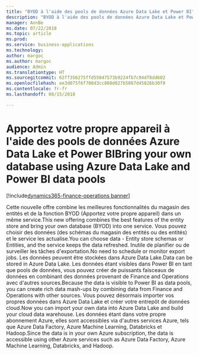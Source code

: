```yaml
---
title: "BYOD à l'aide des pools de données Azure Data Lake et Power BI"
description: "BYOD à l'aide des pools de données Azure Data Lake et Power BI"
manager: AnnBe
ms.date: 07/22/2018
ms.topic: article
ms.prod: 
ms.service: business-applications
ms.technology: 
author: margoc
ms.author: margoc
audience: Admin
ms.translationtype: HT
ms.sourcegitcommit: 62ff356275ffd55047573b9224fb7c94df8dd602
ms.openlocfilehash: ee3d075f6f708d3cc808d027b5087d45826b30f0
ms.contentlocale: fr-fr
ms.lasthandoff: 08/15/2018

---
```

#  <a name="bring-your-own-database-using-azure-data-lake-and-power-bi-data-pools"></a><span data-ttu-id="9cc32-103">Apportez votre propre appareil à l'aide des pools de données Azure Data Lake et Power BI</span><span class="sxs-lookup"><span data-stu-id="9cc32-103">Bring your own database using Azure Data Lake and Power BI data pools</span></span>

[!include[dynamics365-finance-operations banner](../includes/dynamics365-finance-operations.md)]



<span data-ttu-id="9cc32-104">Cette nouvelle offre combine les meilleures fonctionnalités du magasin des entités et de la fonction BYOD (Apportez votre propre appareil) dans un même service.</span><span class="sxs-lookup"><span data-stu-id="9cc32-104">This new offering combines the best features of the entity store and bring your own database (BYOD) into one service.</span></span> <span data-ttu-id="9cc32-105">Vous pouvez choisir des données (des schémas du magasin des entités ou des entités) et le service les actualise.</span><span class="sxs-lookup"><span data-stu-id="9cc32-105">You can choose data - Entity store schemas or Entities, and the service keeps the data refreshed.</span></span> <span data-ttu-id="9cc32-106">Inutile de planifier ou de surveiller les tâches d'exportation.</span><span class="sxs-lookup"><span data-stu-id="9cc32-106">No need to schedule or monitor export jobs.</span></span> <span data-ttu-id="9cc32-107">Les données peuvent être stockées dans Azure Data Lake.</span><span class="sxs-lookup"><span data-stu-id="9cc32-107">Data can be stored in Azure Data Lake.</span></span> <span data-ttu-id="9cc32-108">Les données étant visibles dans Power BI en tant que pools de données, vous pouvez créer de puissants faisceaux de données en combinant des données provenant de Finance and Operations avec d'autres sources.</span><span class="sxs-lookup"><span data-stu-id="9cc32-108">Because the data is visible to Power BI as data pools, you can create rich data mash-ups by combining data from Finance and Operations with other sources.</span></span> <span data-ttu-id="9cc32-109">Vous pouvez désormais importer vos propres données dans Azure Data Lake et créer votre entrepôt de données cloud.</span><span class="sxs-lookup"><span data-stu-id="9cc32-109">Now you can import your own data into Azure Data Lake and build your cloud data warehouse.</span></span> <span data-ttu-id="9cc32-110">Les données étant dans votre propre abonnement Azure, elles sont accessibles via d'autres services Azure, tels que Azure Data Factory, Azure Machine Learning, Databricks et Hadoop.</span><span class="sxs-lookup"><span data-stu-id="9cc32-110">Since the data is in your own Azure subscription, the data is accessible using other Azure services such as Azure Data Factory, Azure Machine Learning, Databricks, and Hadoop.</span></span>

